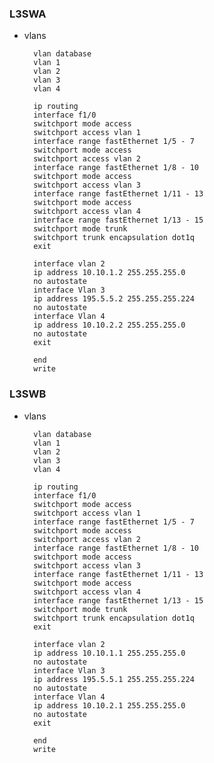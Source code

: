 ### L3SWA
* vlans

		vlan database
		vlan 1
		vlan 2
		vlan 3
		vlan 4
		
		ip routing 
		interface f1/0
		switchport mode access
		switchport access vlan 1
		interface range fastEthernet 1/5 - 7
		switchport mode access
		switchport access vlan 2
		interface range fastEthernet 1/8 - 10 
		switchport mode access               
		switchport access vlan 3             
		interface range fastEthernet 1/11 - 13
		switchport mode access                
		switchport access vlan 4              
		interface range fastEthernet 1/13 - 15
		switchport mode trunk
		switchport trunk encapsulation dot1q
		exit
		
		interface vlan 2
		ip address 10.10.1.2 255.255.255.0
		no autostate
		interface Vlan 3
		ip address 195.5.5.2 255.255.255.224
		no autostate
		interface Vlan 4
		ip address 10.10.2.2 255.255.255.0 
		no autostate 
		exit 
	
		end 
		write

### L3SWB

* vlans

		vlan database
		vlan 1
		vlan 2
		vlan 3
		vlan 4
		
		ip routing 
		interface f1/0
		switchport mode access
		switchport access vlan 1
		interface range fastEthernet 1/5 - 7
		switchport mode access
		switchport access vlan 2
		interface range fastEthernet 1/8 - 10 
		switchport mode access               
		switchport access vlan 3             
		interface range fastEthernet 1/11 - 13
		switchport mode access                
		switchport access vlan 4              
		interface range fastEthernet 1/13 - 15
		switchport mode trunk
		switchport trunk encapsulation dot1q
		exit
		
		interface vlan 2
		ip address 10.10.1.1 255.255.255.0
		no autostate
		interface Vlan 3
		ip address 195.5.5.1 255.255.255.224
		no autostate
		interface Vlan 4
		ip address 10.10.2.1 255.255.255.0 
		no autostate 
		exit 
		
		end 
		write

	
	
	
	
